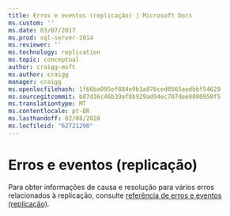 ```yaml
---
title: Erros e eventos (replicação) | Microsoft Docs
ms.custom: ''
ms.date: 03/07/2017
ms.prod: sql-server-2014
ms.reviewer: ''
ms.technology: replication
ms.topic: conceptual
author: craigg-msft
ms.author: craigg
manager: craigg
ms.openlocfilehash: 1f66ba095ef884e9b3a876ced0565aedbbf54629
ms.sourcegitcommit: b87d36c46b39af8b929ad94ec707dee8800950f5
ms.translationtype: MT
ms.contentlocale: pt-BR
ms.lasthandoff: 02/08/2020
ms.locfileid: "62721290"
---
```

# <a name="errors-and-events-replication"></a>Erros e eventos (replicação)
  Para obter informações de causa e resolução para vários erros relacionados à replicação, consulte [referência de erros e eventos (replicação)](../errors-and-events-reference-replication.md).  
  
